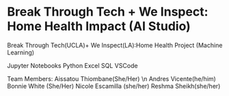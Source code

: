 # Break Through Tech + We Inspect: Home Health Impact (AI Studio)
Break Through Tech(UCLA)+ We Inspect(LA):Home Health Project (Machine Learning)

Jupyter Notebooks
Python
Excel
SQL
VSCode

Team Members: 
Aissatou Thiombane(She/Her) \n
Andres Vicente(he/him)
Bonnie White (She/Her)
Nicole Escamilla (she/her)
Reshma Sheikh(she/her)

